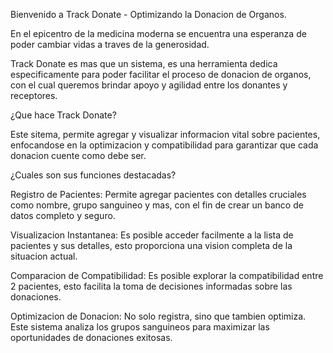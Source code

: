 
Bienvenido a Track Donate - Optimizando la Donacion de Organos.


En el epicentro de la medicina moderna se encuentra una esperanza de poder cambiar vidas a traves de la generosidad.

Track Donate es mas que un sistema, es una herramienta dedica especificamente para poder facilitar el proceso de donacion de organos, con el cual queremos brindar apoyo y agilidad entre los donantes y receptores.


¿Que hace Track Donate?

Este sitema, permite agregar y visualizar informacion vital sobre pacientes, enfocandose en la optimizacion y compatibilidad para garantizar que cada donacion cuente como debe ser.


¿Cuales son sus funciones destacadas?


Registro de Pacientes:
Permite agregar pacientes con detalles cruciales como nombre, grupo sanguineo y mas, con el fin de crear un banco de datos completo y seguro.

Visualizacion Instantanea:
Es posible acceder facilmente a la lista de pacientes y sus detalles, esto proporciona una vision completa de la situacion actual.

Comparacion de Compatibilidad:
Es posible explorar la compatibilidad entre 2 pacientes, esto facilita la toma de decisiones informadas sobre las donaciones.

Optimizacion de Donacion:
No solo registra, sino que tambien optimiza. Este sistema analiza los grupos sanguineos para maximizar las oportunidades de donaciones exitosas.
